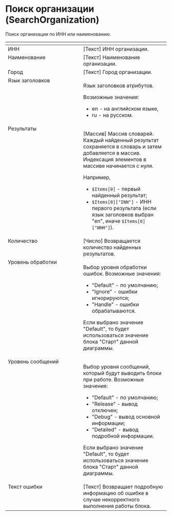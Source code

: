 # Поиск организации (SearchOrganization)

Поиск организации по ИНН или наименованию.

<table data-header-hidden><thead><tr><th width="301.23333740234375" valign="top"></th><th width="323.566650390625" valign="top"></th></tr></thead><tbody><tr><td valign="top">ИНН</td><td valign="top">[Текст] ИНН организации.</td></tr><tr><td valign="top">Наименование</td><td valign="top">[Текст] Наименование организации.</td></tr><tr><td valign="top">Город</td><td valign="top">[Текст] Город организации.</td></tr><tr><td valign="top">Язык заголовков</td><td valign="top"><p>Язык заголовков атрибутов. </p><p>Возможные значения: </p><ul><li>en - на английском языке, </li><li>ru - на русском.</li></ul></td></tr><tr><td valign="top">Результаты</td><td valign="top"><p>[Массив] Массив словарей. Каждый найденный результат сохраняется в словарь и затем добавляется в массив. Индексация элементов в массиве начинается с нуля. </p><p>Например, </p><ul><li><code>$Items[0]</code> - первый найденный результат; </li><li><code>$Items[0]["INN"]</code> - ИНН первого результата (если язык заголовков выбран "en", иначе <code>$Items[0]["ИНН"]</code>).</li></ul></td></tr><tr><td valign="top">Количество</td><td valign="top">[Число] Возвращается количество найденных результатов.</td></tr><tr><td valign="top">Уровень обработки</td><td valign="top"><p>Выбор уровня обработки ошибок. Возможные значения: </p><ul><li>"Default" - по умолчанию; </li><li>"Ignore" - ошибки игнорируются; </li><li>"Handle" - ошибки обрабатываются. </li></ul><p>Если выбрано значение "Default", то будет использоваться значение блока "Старт" данной диаграммы.</p></td></tr><tr><td valign="top">Уровень сообщений</td><td valign="top"><p>Выбор уровня сообщений, который будут выводить блоки при работе. Возможные значения: </p><ul><li>"Default" - по умолчанию; </li><li>"Release" - вывод отключен; </li><li>"Debug" - вывод основной информации; </li><li>"Detailed" - вывод подробной информации. </li></ul><p>Если выбрано значение "Default", то будет использоваться значение блока "Старт" данной диаграммы.</p></td></tr><tr><td valign="top">Текст ошибки</td><td valign="top">[Текст] Возвращает подробную информацию об ошибке в случае некорректного выполнения работы блока.</td></tr></tbody></table>
